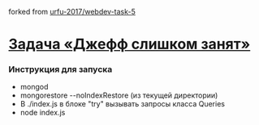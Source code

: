 forked from [urfu-2017/webdev-task-5](https://github.com/graf-m-96/webdev-task-5)

# [Задача «Джефф слишком занят»](https://github.com/urfu-2017/webdev-task-5)

### Инструкция для запуска

- mongod
- mongorestore --noIndexRestore (из текущей директории)
- В ./index.js в блоке "try" вызывать запросы класса Queries 
- node index.js
